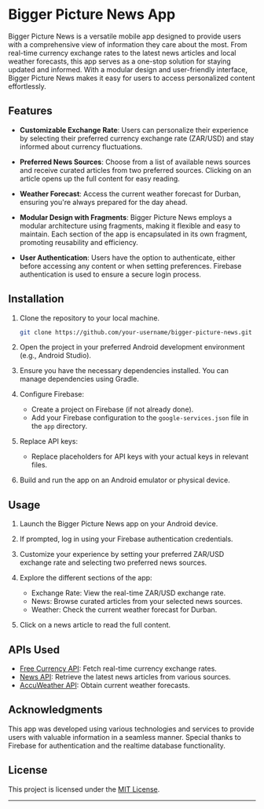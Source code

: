 # Bigger Picture News App

Bigger Picture News is a versatile mobile app designed to provide users with a comprehensive view of information they care about the most. From real-time currency exchange rates to the latest news articles and local weather forecasts, this app serves as a one-stop solution for staying updated and informed. With a modular design and user-friendly interface, Bigger Picture News makes it easy for users to access personalized content effortlessly.

## Features

- **Customizable Exchange Rate**: Users can personalize their experience by selecting their preferred currency exchange rate (ZAR/USD) and stay informed about currency fluctuations.

- **Preferred News Sources**: Choose from a list of available news sources and receive curated articles from two preferred sources. Clicking on an article opens up the full content for easy reading.

- **Weather Forecast**: Access the current weather forecast for Durban, ensuring you're always prepared for the day ahead.

- **Modular Design with Fragments**: Bigger Picture News employs a modular architecture using fragments, making it flexible and easy to maintain. Each section of the app is encapsulated in its own fragment, promoting reusability and efficiency.

- **User Authentication**: Users have the option to authenticate, either before accessing any content or when setting preferences. Firebase authentication is used to ensure a secure login process.

## Installation

1. Clone the repository to your local machine.
   
   ```bash
   git clone https://github.com/your-username/bigger-picture-news.git
   ```

2. Open the project in your preferred Android development environment (e.g., Android Studio).

3. Ensure you have the necessary dependencies installed. You can manage dependencies using Gradle.

4. Configure Firebase:
   - Create a project on Firebase (if not already done).
   - Add your Firebase configuration to the `google-services.json` file in the `app` directory.

5. Replace API keys:
   - Replace placeholders for API keys with your actual keys in relevant files.

6. Build and run the app on an Android emulator or physical device.

## Usage

1. Launch the Bigger Picture News app on your Android device.

2. If prompted, log in using your Firebase authentication credentials.

3. Customize your experience by setting your preferred ZAR/USD exchange rate and selecting two preferred news sources.

4. Explore the different sections of the app:
   - Exchange Rate: View the real-time ZAR/USD exchange rate.
   - News: Browse curated articles from your selected news sources.
   - Weather: Check the current weather forecast for Durban.

5. Click on a news article to read the full content.

## APIs Used

- [Free Currency API](https://api.freecurrencyapi.com/): Fetch real-time currency exchange rates.
- [News API](https://newsapi.org/v2/): Retrieve the latest news articles from various sources.
- [AccuWeather API](http://dataservice.accuweather.com/): Obtain current weather forecasts.

## Acknowledgments

This app was developed using various technologies and services to provide users with valuable information in a seamless manner. Special thanks to Firebase for authentication and the realtime database functionality.

## License

This project is licensed under the [MIT License](LICENSE).

---

